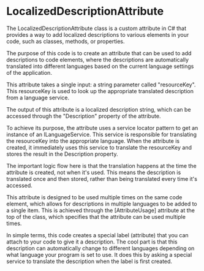 # LocalizedDescriptionAttribute

The LocalizedDescriptionAttribute class is a custom attribute in C# that provides a way to add localized descriptions to various elements in your code, such as classes, methods, or properties.

The purpose of this code is to create an attribute that can be used to add descriptions to code elements, where the descriptions are automatically translated into different languages based on the current language settings of the application.

This attribute takes a single input: a string parameter called "resourceKey". This resourceKey is used to look up the appropriate translated description from a language service.

The output of this attribute is a localized description string, which can be accessed through the "Description" property of the attribute.

To achieve its purpose, the attribute uses a service locator pattern to get an instance of an ILanguageService. This service is responsible for translating the resourceKey into the appropriate language. When the attribute is created, it immediately uses this service to translate the resourceKey and stores the result in the Description property.

The important logic flow here is that the translation happens at the time the attribute is created, not when it's used. This means the description is translated once and then stored, rather than being translated every time it's accessed.

This attribute is designed to be used multiple times on the same code element, which allows for descriptions in multiple languages to be added to a single item. This is achieved through the [AttributeUsage] attribute at the top of the class, which specifies that the attribute can be used multiple times.

In simple terms, this code creates a special label (attribute) that you can attach to your code to give it a description. The cool part is that this description can automatically change to different languages depending on what language your program is set to use. It does this by asking a special service to translate the description when the label is first created.